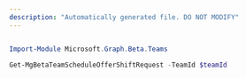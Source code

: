 ```yaml
---
description: "Automatically generated file. DO NOT MODIFY"
---
```


```powershell

Import-Module Microsoft.Graph.Beta.Teams

Get-MgBetaTeamScheduleOfferShiftRequest -TeamId $teamId

```